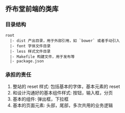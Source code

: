 ## 乔布堂前端的类库

### 目录结构

```
root
  |- dist 产出目录，用于外部引用，如 `bower` 或者手动引入
  |- font 字体文件目录
  |- less 样式文件目录
  |- Makefile 构建文件，用于发布等
  |- package.json
```

### 承担的责任

1. 整站的 reset 样式: 包括基本的字体，基本元素的 reset
2. 和设计沟通好的基本组件样式: 按钮，输入框，分页
3. 基本的组件: 弹出框，下拉框
4. 基本的页面元素: 头部，尾部，多次共用的业务逻辑

